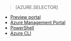 > [AZURE.SELECTOR]
- [Preview portal](/documentation/articles/virtual-networks-create-vnet-classic-pportal)
- [Azure Management Portal](/documentation/articles/virtual-networks-create-vnet-classic-portal)
- [PowerShell](/documentation/articles/virtual-networks-create-vnet-classic-netcfg-ps)
- [Azure CLI](/documentation/articles/virtual-networks-create-vnet-classic-cli)